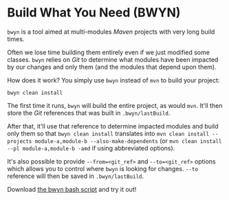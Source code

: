 # Build What You Need (BWYN)
`bwyn` is a tool aimed at multi-modules _Maven_ projects with very long build times.

Often we lose time building them entirely even if we just modified some classes. `bwyn` relies on _Git_ to determine what modules have been impacted by our changes and only them (and the modules that depend upon them).

How does it work? You simply use `bwyn` instead of `mvn` to build your project:
```shell
bwyn clean install
```
The first time it runs, `bwyn` will build the entire project, as would `mvn`. It'll then store the _Git_ references that was built in `.bwyn/lastBuild`.

After that, it'll use that reference to determine impacted modules and build only them so that `bwyn clean install` translates into `mvn clean install --projects module-a,module-b --also-make-dependents` (or `mvn clean install --pl module-a,module-b -amd` if using abbreviated options).

It's also possible to provide `--from=<git_ref>` and `--to=<git_ref>` options which allows you to control where `bwyn` is looking for changes. `--to` reference will then be saved in `.bwyn/lastBuild`.

Download [the bwyn bash script][bwyn-script-link] and try it out!

[bwyn-script-link]: src/main/scripts/bwyn